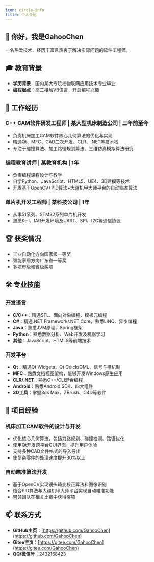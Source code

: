 ```yaml
---
icon: circle-info
title: 个人介绍
---
```


## 👋 你好，我是GahooChen

一名热爱技术、经历丰富且热衷于解决实际问题的软件工程师。

## 🎓 教育背景

- **学历背景**：国内某大专院校物联网应用技术专业毕业
- **编程起点**：高二接触VB语言，开启编程兴趣

## 💼 工作经历

### C++ CAM软件研发工程师 | 某大型机床制造公司 | 三年前至今

- 负责机床加工CAM软件核心几何算法的优化与实现
- 精通Qt、MFC、CAD二次开发、CLR、.NET等技术栈
- 专注于碰撞算法、加工路径规划算法、三维仿真模拟算法研究

### 编程教育讲师 | 某教育机构 | 1年

- 负责编程课程设计与教学
- 自学Python、JavaScript、HTML5、UE4、3D建模等技术
- 开发基于OpenCV+PID算法+大疆机甲大师平台的自动瞄准算法

### 单片机开发工程师 | 某科技公司 | 1年

- 从事51系列、STM32系列单片机开发
- 熟悉Keil、IAR开发环境及UART、SPI、I2C等通信协议

## 🏆 获奖情况

- 工业自动化方向国家级一等奖
- 智能家居方向广东省一等奖
- 多项市级和省级奖项

## 🛠️ 专业技能

### 开发语言
- **C/C++**：精通STL、面向对象编程、模板元编程
- **C#**：精通.NET Framework/.NET Core，熟悉LINQ、异步编程
- **Java**：熟悉JVM原理、Spring框架
- **Python**：熟悉数据分析、Web开发及机器学习
- **其他**：JavaScript、HTML5等前端技术

### 开发平台
- **Qt**：精通Qt Widgets、Qt Quick/QML、信号与槽机制
- **MFC**：熟悉文档视图架构，能够开发Windows原生应用
- **CLR/.NET**：熟悉C++/CLI混合编程
- **Android**：熟悉Android SDK、四大组件
- **3D工具**：掌握3ds Max、ZBrush、C4D等软件

## 🚀 项目经验

### 机床加工CAM软件的设计与开发
- 优化核心几何算法，包括刀路规划、碰撞检测、路径优化
- 使用Qt开发跨平台GUI界面，提升用户体验
- 支持多种CAD文件格式的导入导出
- 使复杂零件的处理速度提升30%以上

### 自动瞄准算法开发
- 基于OpenCV实现镜头畸变校正算法和图像识别
- 结合PID算法与大疆机甲大师平台实现自动瞄准功能
- 带领团队在相关比赛中获得奖项

## 📫 联系方式

- **GitHub主页**：[https://github.com/GahooChen](https://github.com/GahooChen)
- **Gitee主页**：[https://gitee.com/GahooChen](https://gitee.com/GahooChen)
- **QQ/微信号**：2432168423

